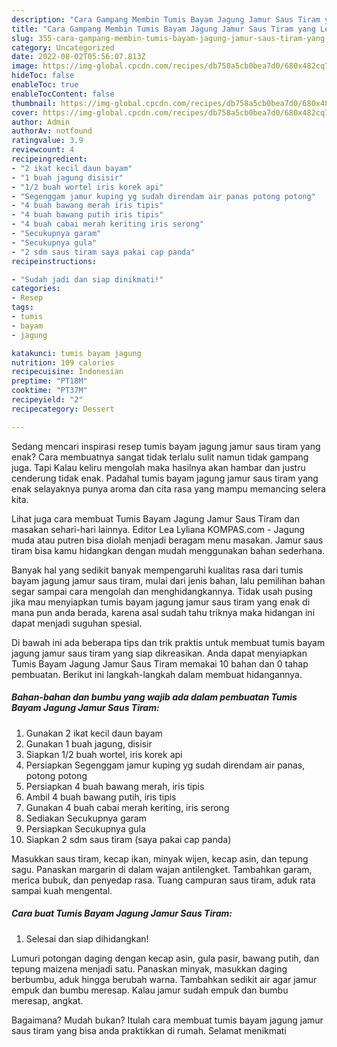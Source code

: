 ```yaml
---
description: "Cara Gampang Membin Tumis Bayam Jagung Jamur Saus Tiram yang Lezat"
title: "Cara Gampang Membin Tumis Bayam Jagung Jamur Saus Tiram yang Lezat"
slug: 355-cara-gampang-membin-tumis-bayam-jagung-jamur-saus-tiram-yang-lezat
category: Uncategorized
date: 2022-08-02T05:56:07.813Z
image: https://img-global.cpcdn.com/recipes/db758a5cb0bea7d0/680x482cq70/tumis-bayam-jagung-jamur-saus-tiram-foto-resep-utama.jpg
hideToc: false
enableToc: true
enableTocContent: false
thumbnail: https://img-global.cpcdn.com/recipes/db758a5cb0bea7d0/680x482cq70/tumis-bayam-jagung-jamur-saus-tiram-foto-resep-utama.jpg
cover: https://img-global.cpcdn.com/recipes/db758a5cb0bea7d0/680x482cq70/tumis-bayam-jagung-jamur-saus-tiram-foto-resep-utama.jpg
author: Admin
authorAv: notfound
ratingvalue: 3.9
reviewcount: 4
recipeingredient:
- "2 ikat kecil daun bayam"
- "1 buah jagung disisir"
- "1/2 buah wortel iris korek api"
- "Segenggam jamur kuping yg sudah direndam air panas potong potong"
- "4 buah bawang merah iris tipis"
- "4 buah bawang putih iris tipis"
- "4 buah cabai merah keriting iris serong"
- "Secukupnya garam"
- "Secukupnya gula"
- "2 sdm saus tiram saya pakai cap panda"
recipeinstructions:

- "Sudah jadi dan siap dinikmati!"
categories:
- Resep
tags:
- tumis
- bayam
- jagung

katakunci: tumis bayam jagung 
nutrition: 109 calories
recipecuisine: Indonesian
preptime: "PT18M"
cooktime: "PT37M"
recipeyield: "2"
recipecategory: Dessert

---
```



Sedang mencari inspirasi resep tumis bayam jagung jamur saus tiram yang enak? Cara membuatnya sangat tidak terlalu sulit namun tidak gampang juga. Tapi Kalau keliru mengolah maka hasilnya akan hambar dan justru cenderung tidak enak. Padahal tumis bayam jagung jamur saus tiram yang enak selayaknya punya aroma dan cita rasa yang mampu memancing selera kita.


Lihat juga cara membuat Tumis Bayam Jagung Jamur Saus Tiram dan masakan sehari-hari lainnya. Editor Lea Lyliana KOMPAS.com - Jagung muda atau putren bisa diolah menjadi beragam menu masakan. Jamur saus tiram bisa kamu hidangkan dengan mudah menggunakan bahan sederhana.

Banyak hal yang sedikit banyak mempengaruhi kualitas rasa dari tumis bayam jagung jamur saus tiram, mulai dari jenis bahan, lalu pemilihan bahan segar sampai cara mengolah dan menghidangkannya. Tidak usah pusing jika mau menyiapkan tumis bayam jagung jamur saus tiram yang enak di mana pun anda berada, karena asal sudah tahu triknya maka hidangan ini dapat menjadi suguhan spesial.


Di bawah ini ada beberapa tips dan trik praktis untuk membuat tumis bayam jagung jamur saus tiram yang siap dikreasikan. Anda dapat menyiapkan Tumis Bayam Jagung Jamur Saus Tiram memakai 10 bahan dan 0 tahap pembuatan. Berikut ini langkah-langkah dalam membuat hidangannya.

<!--inarticleads1-->

##### Bahan-bahan dan bumbu yang wajib ada dalam pembuatan Tumis Bayam Jagung Jamur Saus Tiram:

1. Gunakan 2 ikat kecil daun bayam
1. Gunakan 1 buah jagung, disisir
1. Siapkan 1/2 buah wortel, iris korek api
1. Persiapkan Segenggam jamur kuping yg sudah direndam air panas, potong potong
1. Persiapkan 4 buah bawang merah, iris tipis
1. Ambil 4 buah bawang putih, iris tipis
1. Gunakan 4 buah cabai merah keriting, iris serong
1. Sediakan Secukupnya garam
1. Persiapkan Secukupnya gula
1. Siapkan 2 sdm saus tiram (saya pakai cap panda)


Masukkan saus tiram, kecap ikan, minyak wijen, kecap asin, dan tepung sagu. Panaskan margarin di dalam wajan antilengket. Tambahkan garam, merica bubuk, dan penyedap rasa. Tuang campuran saus tiram, aduk rata sampai kuah mengental. 

<!--inarticleads2-->

##### Cara buat Tumis Bayam Jagung Jamur Saus Tiram:


1. Selesai dan siap dihidangkan!

Lumuri potongan daging dengan kecap asin, gula pasir, bawang putih, dan tepung maizena menjadi satu. Panaskan minyak, masukkan daging berbumbu, aduk hingga berubah warna. Tambahkan sedikit air agar jamur empuk dan bumbu meresap. Kalau jamur sudah empuk dan bumbu meresap, angkat. 

Bagaimana? Mudah bukan? Itulah cara membuat tumis bayam jagung jamur saus tiram yang bisa anda praktikkan di rumah. Selamat menikmati

